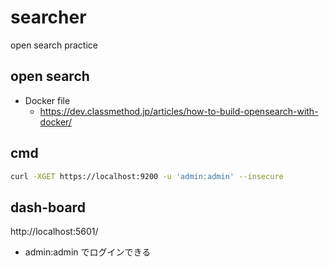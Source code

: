 # searcher

open search practice

## open search

- Docker file
  - https://dev.classmethod.jp/articles/how-to-build-opensearch-with-docker/

## cmd

``` sh
curl -XGET https://localhost:9200 -u 'admin:admin' --insecure
```

## dash-board

http://localhost:5601/

- admin:admin でログインできる

